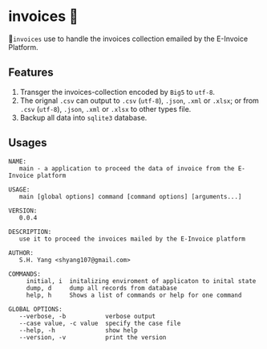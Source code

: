# invoices 

`invoices` use to handle the invoices collection emailed by the E-Invoice Platform.

## Features

1. Transger the invoices-collection encoded by `Big5` to `utf-8`.
2. The orignal `.csv` can output to `.csv` (`utf-8`), `.json`, `.xml` or `.xlsx`; or from `.csv` (`utf-8`), `.json`, `.xml` or `.xlsx` to other types file.
3. Backup all data into `sqlite3` database.

## Usages

```
NAME:
   main - a application to proceed the data of invoice from the E-Invoice platform

USAGE:
   main [global options] command [command options] [arguments...]

VERSION:
   0.0.4

DESCRIPTION:
   use it to proceed the invoices mailed by the E-Invoice platform

AUTHOR:
   S.H. Yang <shyang107@gmail.com>

COMMANDS:
     initial, i  initalizing enviroment of applicaton to inital state
     dump, d     dump all records from database
     help, h     Shows a list of commands or help for one command

GLOBAL OPTIONS:
   --verbose, -b           verbose output
   --case value, -c value  specify the case file
   --help, -h              show help
   --version, -v           print the version
```
